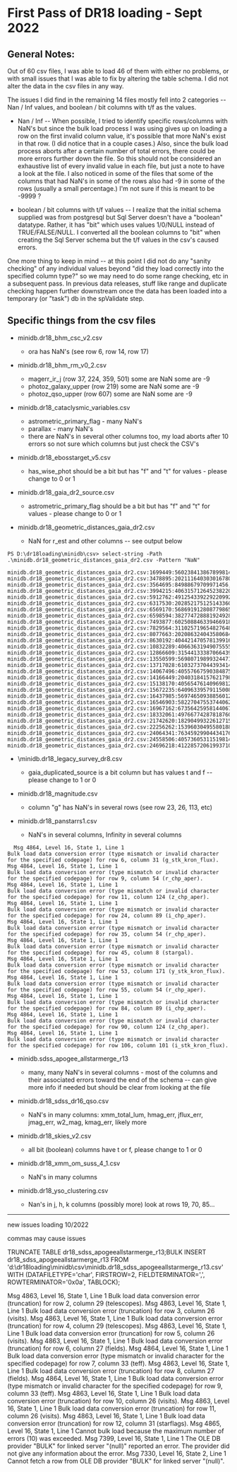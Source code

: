 
# First Pass of DR18 loading - Sept 2022

## General Notes:

Out of 60 csv files, I was able to load 46 of them with either no problems, or with small issues that I was able to fix by altering the table schema.  I did not alter the data in the csv files in any way.

The issues I did find in the remaining 14 files mostly fell into 2 categories -- Nan / Inf values, and boolean / bit columns with t/f as the values.  

- Nan / Inf -- When possible, I tried to identify specific rows/columns with NaN's but since the bulk load process I was using gives up on loading a row on the first invalid column value, it's possible that more NaN's exist in that row.  (I did notice that in a couple cases.)  Also, since the bulk load process aborts after a certain number of total errors, there could be more errors further down the file. So this should not be considered an exhaustive list of every invalid value in each file, but just a note to have a look at the file.  I also noticed in some of the files that some of the columns that had NaN's in some of the rows also had -9 in some of the rows (usually a small percentage.) I'm not sure if this is meant to be -9999 ?

- boolean / bit columns with t/f values -- I realize that the initial schema supplied was from postgresql but Sql Server doesn't have a "boolean" datatype.  Rather, it has "bit" which uses values 1/0/NULL instead of TRUE/FALSE/NULL.  I converted all the boolean columns to "bit" when creating the Sql Server schema but the t/f values in the csv's caused errors.

One more thing to keep in mind -- at this point I did not do any "sanity checking" of any individual values beyond "did they load correctly into the specified column type?" so we may need to do some range checking, etc in a subsequent pass.  In previous data releases, stuff like range and duplicate checking happen further downstream once the data has been loaded into a temporary (or "task") db in the spValidate step. 

## Specific things from the csv files

- minidb.dr18_bhm_csc_v2.csv 
  - ora has NaN's (see row 6, row 14, row 17)

- minidb.dr18_bhm_rm_v0_2.csv 
  - magerr_ir_j (row 37, 224, 359, 501) some are NaN some are -9
  - photoz_galaxy_upper (row 219) some are NaN some are -9
  - photoz_qso_upper (row 607) some are NaN some are -9

- minidb.dr18_cataclysmic_variables.csv
  - astrometric_primary_flag - many NaN's
  - parallax - many NaN's 
  - there are NaN's in several other columns too, my load aborts after 10 errors so not sure which columns but just check the CSV's
  
- minidb.dr18_ebosstarget_v5.csv
  - has_wise_phot should be a bit but has "f" and "t" for values - please change to 0 or 1

- minidb.dr18_gaia_dr2_source.csv
  - astrometric_primary_flag should be a bit but has "f" and "t" for values - please change to 0 or 1

- minidb.dr18_geometric_distances_gaia_dr2.csv
  - NaN for r_est and other columns -- see output below
```
PS D:\dr18loading\minidb\csv> select-string -Path .\minidb.dr18_geometric_distances_gaia_dr2.csv -Pattern "NaN"

minidb.dr18_geometric_distances_gaia_dr2.csv:1699449:5602384138678998144,NaN,NaN,NaN,1137.3351,0,1
minidb.dr18_geometric_distances_gaia_dr2.csv:3478895:2021116403030167808,NaN,NaN,NaN,1760.201,0,1
minidb.dr18_geometric_distances_gaia_dr2.csv:3564695:84988679709971456,NaN,NaN,NaN,370.68353,0,1
minidb.dr18_geometric_distances_gaia_dr2.csv:3994215:4063157126452382208,NaN,NaN,NaN,2105.684,0,1
minidb.dr18_geometric_distances_gaia_dr2.csv:5912762:491254339229220992,NaN,NaN,NaN,1305.4711,0,1
minidb.dr18_geometric_distances_gaia_dr2.csv:6317530:2028521751251433600,NaN,NaN,NaN,1547.03,0,1
minidb.dr18_geometric_distances_gaia_dr2.csv:6569170:5686919128087798656,NaN,NaN,NaN,455.1742,0,1
minidb.dr18_geometric_distances_gaia_dr2.csv:6598594:3827747288819249280,NaN,NaN,NaN,398.66342,0,1
minidb.dr18_geometric_distances_gaia_dr2.csv:7493877:6025088463394669184,NaN,NaN,NaN,1888.097,0,1
minidb.dr18_geometric_distances_gaia_dr2.csv:7829564:3110257196548276480,NaN,NaN,NaN,922.7788,0,1
minidb.dr18_geometric_distances_gaia_dr2.csv:8077663:2020863240435806848,NaN,NaN,NaN,1534.1697,0,1
minidb.dr18_geometric_distances_gaia_dr2.csv:8630192:4044214705781399168,NaN,NaN,NaN,2371.0974,0,1
minidb.dr18_geometric_distances_gaia_dr2.csv:10832289:4066363194907555584,NaN,NaN,NaN,1748.7347,0,1
minidb.dr18_geometric_distances_gaia_dr2.csv:12866609:3154413338706643968,NaN,NaN,NaN,810.3975,0,1
minidb.dr18_geometric_distances_gaia_dr2.csv:13550599:5698071989932447104,NaN,NaN,NaN,967.57666,0,1
minidb.dr18_geometric_distances_gaia_dr2.csv:13717028:6103273704439341440,NaN,NaN,NaN,1316.8547,0,1
minidb.dr18_geometric_distances_gaia_dr2.csv:14067496:4055766759038487552,NaN,NaN,NaN,2377.1003,0,1
minidb.dr18_geometric_distances_gaia_dr2.csv:14166449:204031841576217984,NaN,NaN,NaN,1051.7035,0,1
minidb.dr18_geometric_distances_gaia_dr2.csv:15138170:4056547614096981248,NaN,NaN,NaN,2356.4028,0,1
minidb.dr18_geometric_distances_gaia_dr2.csv:15672235:64096339579115008,NaN,NaN,NaN,459.53928,0,1
minidb.dr18_geometric_distances_gaia_dr2.csv:16437985:5697465093885601280,NaN,NaN,NaN,1082.797,0,1
minidb.dr18_geometric_distances_gaia_dr2.csv:16546903:5822704755374406272,NaN,NaN,NaN,1577.0868,0,1
minidb.dr18_geometric_distances_gaia_dr2.csv:16967162:6735642595814406784,NaN,NaN,NaN,2146.8726,0,1
minidb.dr18_geometric_distances_gaia_dr2.csv:18332061:4976677428781876096,NaN,NaN,NaN,521.3843,0,1
minidb.dr18_geometric_distances_gaia_dr2.csv:21742620:1829049932261271552,NaN,NaN,NaN,1345.8134,0,1
minidb.dr18_geometric_distances_gaia_dr2.csv:22256262:1539603049558018816,NaN,NaN,NaN,368.68332,0,1
minidb.dr18_geometric_distances_gaia_dr2.csv:24064341:763459299044341760,NaN,NaN,NaN,360.69244,0,1
minidb.dr18_geometric_distances_gaia_dr2.csv:24558506:4057360531151981440,NaN,NaN,NaN,2310.9075,0,1
minidb.dr18_geometric_distances_gaia_dr2.csv:24696218:4122857206199371008,NaN,NaN,NaN,2189.1853,0,1
```

- \minidb.dr18_legacy_survey_dr8.csv
  - gaia_duplicated_source is a bit column but has values t and f -- please change to 1 or 0

- minidb.dr18_magnitude.csv
  - column "g" has NaN's in several rows (see row 23, 26, 113, etc)

- minidb.dr18_panstarrs1.csv
  - NaN's in several columns, Infinity in several columns 
```
  Msg 4864, Level 16, State 1, Line 1
Bulk load data conversion error (type mismatch or invalid character for the specified codepage) for row 6, column 31 (g_stk_kron_flux).
Msg 4864, Level 16, State 1, Line 1
Bulk load data conversion error (type mismatch or invalid character for the specified codepage) for row 9, column 54 (r_chp_aper).
Msg 4864, Level 16, State 1, Line 1
Bulk load data conversion error (type mismatch or invalid character for the specified codepage) for row 11, column 124 (z_chp_aper).
Msg 4864, Level 16, State 1, Line 1
Bulk load data conversion error (type mismatch or invalid character for the specified codepage) for row 24, column 89 (i_chp_aper).
Msg 4864, Level 16, State 1, Line 1
Bulk load data conversion error (type mismatch or invalid character for the specified codepage) for row 35, column 54 (r_chp_aper).
Msg 4864, Level 16, State 1, Line 1
Bulk load data conversion error (type mismatch or invalid character for the specified codepage) for row 45, column 8 (stargal).
Msg 4864, Level 16, State 1, Line 1
Bulk load data conversion error (type mismatch or invalid character for the specified codepage) for row 53, column 171 (y_stk_kron_flux).
Msg 4864, Level 16, State 1, Line 1
Bulk load data conversion error (type mismatch or invalid character for the specified codepage) for row 55, column 54 (r_chp_aper).
Msg 4864, Level 16, State 1, Line 1
Bulk load data conversion error (type mismatch or invalid character for the specified codepage) for row 84, column 89 (i_chp_aper).
Msg 4864, Level 16, State 1, Line 1
Bulk load data conversion error (type mismatch or invalid character for the specified codepage) for row 90, column 124 (z_chp_aper).
Msg 4864, Level 16, State 1, Line 1
Bulk load data conversion error (type mismatch or invalid character for the specified codepage) for row 106, column 101 (i_stk_kron_flux).
```

- minidb.sdss_apogee_allstarmerge_r13
  - many, many NaN's in several columns - most of the columns and their associated errors toward the end of the schema -- can give more info if needed but should be clear from looking at the file

- minidb.dr18_sdss_dr16_qso.csv
  - NaN's in many columns: xmm_total_lum, hmag_err, jflux_err, jmag_err, w2_mag, kmag_err, likely more

- minidb.dr18_skies_v2.csv
  - all bit (boolean) columns have t or f, please change to 1 or 0

- minidb.dr18_xmm_om_suss_4_1.csv
  - NaN's in many columns

- minidb.dr18_yso_clustering.csv
  - Nan's in j, h, k columns (possibly more) look at rows 19, 70, 85...


-------------------------------------------------------------------------------------------------------------

new issues loading 10/2022

commas may cause issues

TRUNCATE TABLE dr18_sdss_apogeeallstarmerge_r13;BULK INSERT dr18_sdss_apogeeallstarmerge_r13 FROM 'd:\dr18loading\minidb\csv\minidb.dr18_sdss_apogeeallstarmerge_r13.csv' WITH (DATAFILETYPE='char', FIRSTROW=2, FIELDTERMINATOR=',', ROWTERMINATOR='0x0a', TABLOCK);
	
Msg 4863, Level 16, State 1, Line 1
Bulk load data conversion error (truncation) for row 2, column 29 (telescopes).
Msg 4863, Level 16, State 1, Line 1
Bulk load data conversion error (truncation) for row 3, column 26 (visits).
Msg 4863, Level 16, State 1, Line 1
Bulk load data conversion error (truncation) for row 4, column 29 (telescopes).
Msg 4863, Level 16, State 1, Line 1
Bulk load data conversion error (truncation) for row 5, column 26 (visits).
Msg 4863, Level 16, State 1, Line 1
Bulk load data conversion error (truncation) for row 6, column 27 (fields).
Msg 4864, Level 16, State 1, Line 1
Bulk load data conversion error (type mismatch or invalid character for the specified codepage) for row 7, column 33 (teff).
Msg 4863, Level 16, State 1, Line 1
Bulk load data conversion error (truncation) for row 8, column 27 (fields).
Msg 4864, Level 16, State 1, Line 1
Bulk load data conversion error (type mismatch or invalid character for the specified codepage) for row 9, column 33 (teff).
Msg 4863, Level 16, State 1, Line 1
Bulk load data conversion error (truncation) for row 10, column 26 (visits).
Msg 4863, Level 16, State 1, Line 1
Bulk load data conversion error (truncation) for row 11, column 26 (visits).
Msg 4863, Level 16, State 1, Line 1
Bulk load data conversion error (truncation) for row 12, column 31 (starflags).
Msg 4865, Level 16, State 1, Line 1
Cannot bulk load because the maximum number of errors (10) was exceeded.
Msg 7399, Level 16, State 1, Line 1
The OLE DB provider "BULK" for linked server "(null)" reported an error. The provider did not give any information about the error.
Msg 7330, Level 16, State 2, Line 1
Cannot fetch a row from OLE DB provider "BULK" for linked server "(null)".








  







